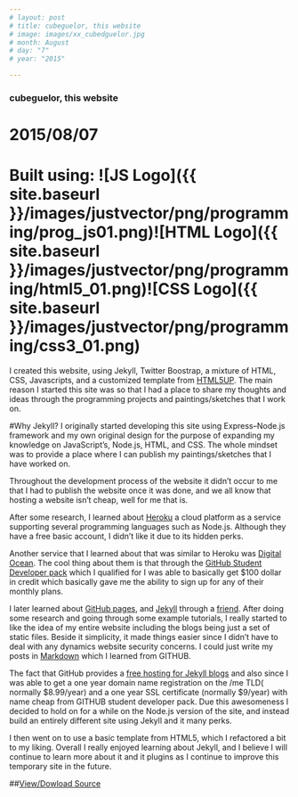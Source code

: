 ```yaml
---
# layout: post
# title: cubeguelor, this website
# image: images/xx_cubedguelor.jpg
# month: August
# day: "7"
# year: "2015"

---
```

### cubeguelor, this website
# 2015/08/07
# Built using:&nbsp;![JS Logo]({{ site.baseurl }}/images/justvector/png/programming/prog_js01.png)![HTML Logo]({{ site.baseurl }}/images/justvector/png/programming/html5_01.png)![CSS Logo]({{ site.baseurl }}/images/justvector/png/programming/css3_01.png)

I created this website, using Jekyll, Twitter Boostrap, a mixture of HTML, CSS, Javascripts, and a customized template from [HTML5UP](http://html5up.net/). The main reason I started this site was so that I had a place to share my thoughts and ideas through the programming projects and paintings/sketches that I work on.

#Why Jekyll?
I originally started developing this site using Express–Node.js framework and my own original design for the purpose of expanding my knowledge on JavaScript’s, Node.js, HTML, and CSS.  The whole mindset was to provide a place where I can publish my paintings/sketches that I have worked on.

Throughout the development process of the website it didn’t occur to me that I had to publish the website once it was done, and we all know that hosting a website isn’t cheap, well for me that is.

After some research, I learned about [Heroku](https://www.heroku.com/) a cloud platform as a service supporting several programming languages such as Node.js. Although they have a free basic account, I didn’t like it due to its hidden perks.  

Another service that I learned about that was similar to Heroku was [Digital Ocean](https://www.digitalocean.com/?utm_source=google&utm_medium=brand_sem&utm_campaign=Brand_Protection&utm_term=digitalocean&adgroup=22828431925&matchtype=p&network=g&device=c&position=1t1). The cool thing about them is that through the [GitHub Student Developer pack](https://education.github.com/pack) which I qualified for I was able to basically get $100 dollar in credit which basically gave me the ability to sign up for any of their monthly plans.

I later learned about [GitHub pages](https://pages.github.com/), and [Jekyll](http://jekyllrb.com/) through a [friend](https://iamtheib.me/). After doing some research and going through some example tutorials, I really started to like the idea of my entire website including the blogs being just a set of static files. Beside it simplicity, it made things easier since I didn’t have to deal with any dynamics website security concerns. I could just write my posts in [Markdown](https://en.wikipedia.org/wiki/Markdown) which I learned from GITHUB.

The fact that GitHub provides a [free hosting for Jekyll blogs](https://pages.github.com/) and also since I was able to get a one year domain name registration on the /me TLD( normally $8.99/year) and a one year SSL certificate (normally $9/year) with name cheap from GITHUB student developer pack. Due this awesomeness I decided to hold on for a while on the Node.js version of the site, and instead build an entirely different site using Jekyll and it many perks.

I then went on to use a basic template from HTML5, which I refactored a bit to my liking.
Overall I really enjoyed learning about Jekyll, and I believe I will continue to learn more about it and it plugins as I continue to improve this temporary site in the future.

##[View/Dowload Source](https://github.com/GuelorEmanuel/GuelorEmanuel.github.io)
